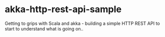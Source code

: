 # akka-http-rest-api-sample
Getting to grips with Scala and akka - building a simple HTTP REST API to start to understand what is going on..

